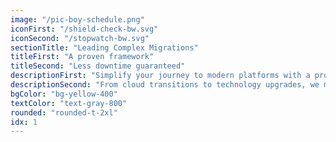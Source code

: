 ```yaml
---
image: "/pic-boy-schedule.png"
iconFirst: "/shield-check-bw.svg"
iconSecond: "/stopwatch-bw.svg"
sectionTitle: "Leading Complex Migrations"
titleFirst: "A proven framework"
titleSecond: "Less downtime guaranteed"
descriptionFirst: "Simplify your journey to modern platforms with a proven migration framework that reduces risks and ensures operational continuity."
descriptionSecond: "From cloud transitions to technology upgrades, we minimize downtime, safeguard data integrity, and position your systems to scale with your business."
bgColor: "bg-yellow-400"
textColor: "text-gray-800"
rounded: "rounded-t-2xl"
idx: 1
---
```

